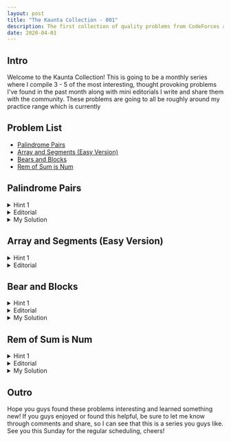 ```yaml
---
layout: post
title: "The Kaunta Collection - 001"
description: The first collection of quality problems from CodeForces and AtCoder that help teach common motifs within competitive programming.
date: 2020-04-01
---
```


## Intro

Welcome to the Kaunta Collection! This is going to be a monthly series where I compile 3 - 5 of the most interesting, thought provoking problems I've found in the past month along with mini editorials I write and share them with the community. These problems are going to all be roughly around my practice range which is currently 

## Problem List

- [Palindrome Pairs](https://codeforces.com/problemset/problem/1045/I)
- [Array and Segments (Easy Version)](https://codeforces.com/contest/1108/problem/E1)
- [Bears and Blocks](https://codeforces.com/contest/574/problem/D)
- [Rem of Sum is Num](https://atcoder.jp/contests/abc146/tasks/abc146_e)

## Palindrome Pairs

<details>
<summary>Hint 1</summary>

The only thing that matters about each string is the letter count parity.

</details>

<details>
<summary>Editorial</summary>

Once you notice that you really only care the parity of each letter count, it's an easy observation to see that a string can only make a palindrome with strings that have at most one differing parity. For example, aa and b (00 and 01) could combine but not aa and bc(000 and 011). So the question becomes, how can we efficiently count the number of valid pairs? To solve this question we're going to use an interesting 1-2 punch of common tricks. The first trick is hashing our string with powers of 2 to maintain a list in number form of all letter counts that have an odd parity. Like our example above, a string of bc would be 011 which ends up being 6 in base 10. By using the power of 2, we'll be able to check the parity of each letter later using basic bitwise operations.

```c++
int key = 0;
for (int i = 0; i < 26; i++) {
    // The + 0.5 is to make sure loss precision doesn't give us an answer one too low
    if (parities[i]) key += (pow(2, i) + 0.5); 
}
```

After that, we use another common trick of using a map to count pairs of the same kind like so:

```c++
ans += map[key];
map[key]++;
```
Finally, we have to check for combinations of different strings that can create a palindrome when combined. Since we converted all the strings to a base 2 hash, we can now find all other valid key pairings by checking if they differ by one bit. After a careful check to make sure you don't double count pairings, you're all done! 

</details>

<details>
<summary>My Solution</summary>

https://codeforces.com/contest/1045/submission/67131577

</details>

## Array and Segments (Easy Version)

<details>
<summary>Hint 1</summary>

Is preserving the current maximum in the array always the best solution?

</details>

<details>
<summary>Editorial</summary>

The answer to the hint is no, and because it isn't true, there's no way to tell which element will end up being the maximum element in the correct configuration. For that reason, we have to go through each point and act as if it's the maximum and apply all segments that don't include that point and see what answer we would get.

</details>

## Bear and Blocks

<details>
<summary>Hint 1</summary>

The number of blocks in each tower isn't important; but rather, how long it takes for the tower to disappear.

</details>

<details>
<summary>Editorial</summary>

Once you see that you only care about how long it takes for each tower, this problem reduces down to simple DP on the maximum amount of turns it'll take for a stack to be destroyed. Either the tower gets destroyed from the top first or it'll get destroyed from the side. To get the answer for that, you can do a simple sweep going left to right and then right to left.

</details>

<details>
<summary>My Solution</summary>

https://codeforces.com/contest/574/submission/68096347

</details>


## Rem of Sum is Num

<details>
<summary>Hint 1</summary>

What happens to the problem if you subtract all the elements by 1?

</details>

<details>
<summary>Editorial</summary>

[Geothermal's Editorial](https://codeforces.com/blog/entry/71699) Geothermal makes amazing editorials for ABCs and Div 3s, and I felt like whatever I wrote wouldn't add too much to his editorial for ABC146. I also highly recommend joining his [CP Academy](https://discordapp.com/invite/VxVnGHu) if you're looking for a community with great mentors and other like minded students!

</details>

<details>
<summary>My Solution</summary>

https://atcoder.jp/contests/abc146/submissions/11202164

</details>

## Outro

Hope you guys found these problems interesting and learned something new! If you guys enjoyed or found this helpful, be sure to let me know through comments and share, so I can see that this is a series you guys like. See you this Sunday for the regular scheduling, cheers!







